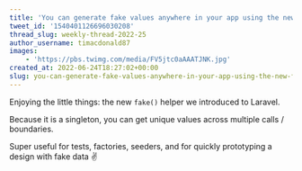 ```yaml
---
title: 'You can generate fake values anywhere in your app using the new `fake()` helper'
tweet_id: '1540401126696030208'
thread_slug: weekly-thread-2022-25
author_username: timacdonald87
images:
    - 'https://pbs.twimg.com/media/FV5jtc0aAAATJNK.jpg'
created_at: 2022-06-24T18:27:02+00:00
slug: you-can-generate-fake-values-anywhere-in-your-app-using-the-new-fake-helper
---
```

Enjoying the little things: the new `fake()` helper we introduced to Laravel.

Because it is a singleton, you can get unique values across multiple calls / boundaries.

Super useful for tests, factories, seeders, and for quickly prototyping a design with fake data ✌️